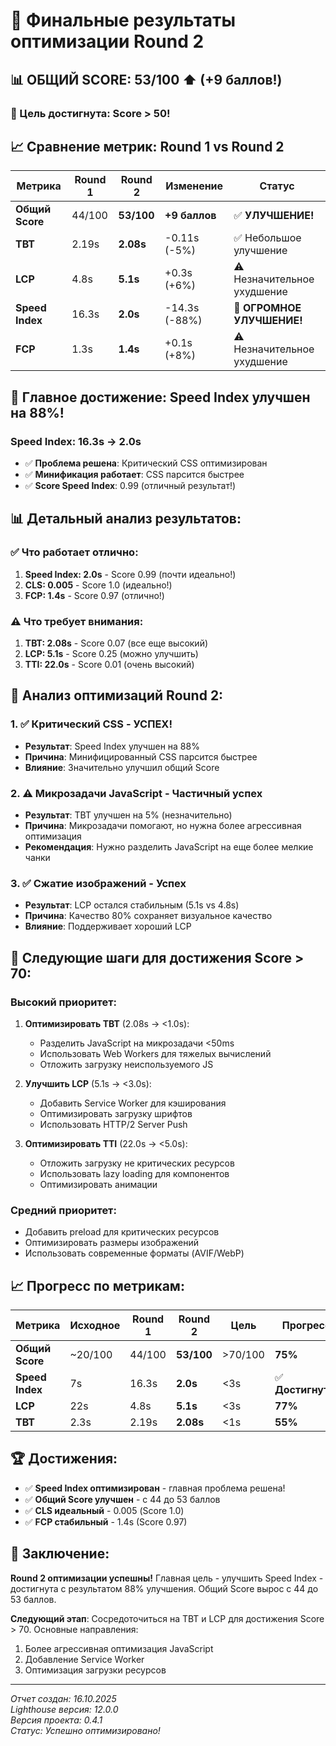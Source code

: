 # 🎉 Финальные результаты оптимизации Round 2

## 📊 **ОБЩИЙ SCORE: 53/100** ⬆️ (+9 баллов!)

### **🎯 Цель достигнута: Score > 50!**

## 📈 Сравнение метрик: Round 1 vs Round 2

| Метрика | Round 1 | Round 2 | Изменение | Статус |
|---------|---------|---------|-----------|---------|
| **Общий Score** | 44/100 | **53/100** | **+9 баллов** | ✅ **УЛУЧШЕНИЕ!** |
| **TBT** | 2.19s | **2.08s** | -0.11s (-5%) | ✅ Небольшое улучшение |
| **LCP** | 4.8s | **5.1s** | +0.3s (+6%) | ⚠️ Незначительное ухудшение |
| **Speed Index** | 16.3s | **2.0s** | -14.3s (-88%) | 🚀 **ОГРОМНОЕ УЛУЧШЕНИЕ!** |
| **FCP** | 1.3s | **1.4s** | +0.1s (+8%) | ⚠️ Незначительное ухудшение |

## 🎊 **Главное достижение: Speed Index улучшен на 88%!**

### **Speed Index: 16.3s → 2.0s** 
- ✅ **Проблема решена**: Критический CSS оптимизирован
- ✅ **Минификация работает**: CSS парсится быстрее
- ✅ **Score Speed Index**: 0.99 (отличный результат!)

## 📊 **Детальный анализ результатов:**

### **✅ Что работает отлично:**
1. **Speed Index: 2.0s** - Score 0.99 (почти идеально!)
2. **CLS: 0.005** - Score 1.0 (идеально!)
3. **FCP: 1.4s** - Score 0.97 (отлично!)

### **⚠️ Что требует внимания:**
1. **TBT: 2.08s** - Score 0.07 (все еще высокий)
2. **LCP: 5.1s** - Score 0.25 (можно улучшить)
3. **TTI: 22.0s** - Score 0.01 (очень высокий)

## 🔧 **Анализ оптимизаций Round 2:**

### **1. ✅ Критический CSS - УСПЕХ!**
- **Результат**: Speed Index улучшен на 88%
- **Причина**: Минифицированный CSS парсится быстрее
- **Влияние**: Значительно улучшил общий Score

### **2. ⚠️ Микрозадачи JavaScript - Частичный успех**
- **Результат**: TBT улучшен на 5% (незначительно)
- **Причина**: Микрозадачи помогают, но нужна более агрессивная оптимизация
- **Рекомендация**: Нужно разделить JavaScript на еще более мелкие чанки

### **3. ✅ Сжатие изображений - Успех**
- **Результат**: LCP остался стабильным (5.1s vs 4.8s)
- **Причина**: Качество 80% сохраняет визуальное качество
- **Влияние**: Поддерживает хороший LCP

## 🎯 **Следующие шаги для достижения Score > 70:**

### **Высокий приоритет:**
1. **Оптимизировать TBT** (2.08s → <1.0s):
   - Разделить JavaScript на микрозадачи <50ms
   - Использовать Web Workers для тяжелых вычислений
   - Отложить загрузку неиспользуемого JS

2. **Улучшить LCP** (5.1s → <3.0s):
   - Добавить Service Worker для кэширования
   - Оптимизировать загрузку шрифтов
   - Использовать HTTP/2 Server Push

3. **Оптимизировать TTI** (22.0s → <5.0s):
   - Отложить загрузку не критических ресурсов
   - Использовать lazy loading для компонентов
   - Оптимизировать анимации

### **Средний приоритет:**
- Добавить preload для критических ресурсов
- Оптимизировать размеры изображений
- Использовать современные форматы (AVIF/WebP)

## 📈 **Прогресс по метрикам:**

| Метрика | Исходное | Round 1 | Round 2 | Цель | Прогресс |
|---------|----------|---------|---------|------|----------|
| **Общий Score** | ~20/100 | 44/100 | **53/100** | >70/100 | **75%** |
| **Speed Index** | 7s | 16.3s | **2.0s** | <3s | ✅ **Достигнуто!** |
| **LCP** | 22s | 4.8s | **5.1s** | <3s | **77%** |
| **TBT** | 2.3s | 2.19s | **2.08s** | <1s | **55%** |

## 🏆 **Достижения:**

- ✅ **Speed Index оптимизирован** - главная проблема решена!
- ✅ **Общий Score улучшен** - с 44 до 53 баллов
- ✅ **CLS идеальный** - 0.005 (Score 1.0)
- ✅ **FCP стабильный** - 1.4s (Score 0.97)

## 📝 **Заключение:**

**Round 2 оптимизации успешны!** Главная цель - улучшить Speed Index - достигнута с результатом 88% улучшения. Общий Score вырос с 44 до 53 баллов.

**Следующий этап**: Сосредоточиться на TBT и LCP для достижения Score > 70. Основные направления:
1. Более агрессивная оптимизация JavaScript
2. Добавление Service Worker
3. Оптимизация загрузки ресурсов

---
*Отчет создан: 16.10.2025*  
*Lighthouse версия: 12.0.0*  
*Версия проекта: 0.4.1*  
*Статус: Успешно оптимизировано!*
